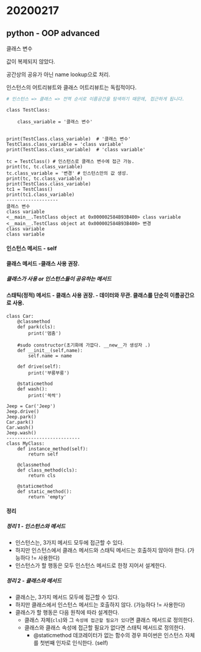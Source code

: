 # 20200217

## python - OOP advanced

클래스 변수

값이 복제되지 않았다.

공간상의 공유가 아닌 name lookup으로 처리.

인스턴스의 어트리뷰트와 클래스 어트리뷰트는 독립적이다.

```python
# 인스턴스 => 클래스 => 전역 순서로 이름공간을 탐색하기 때문에, 접근하게 됩니다.
```

```
class TestClass:

    class_variable = '클래스 변수'
    

print(TestClass.class_variable)  # '클래스 변수'
TestClass.class_variable = 'class variable'
print(TestClass.class_variable)  # 'class variable'

tc = TestClass() # 인스턴스로 클래스 변수에 접근 가능.
print(tc, tc.class_variable)  
tc.class_variable = '변경' # 인스턴스만의 값 생성.
print(tc, tc.class_variable)  
print(TestClass.class_variable)
tc1 = TestClass()
print(tc1.class_variable)
-------------------
클래스 변수
class variable
<__main__.TestClass object at 0x000002584B93B400> class variable
<__main__.TestClass object at 0x000002584B93B400> 변경
class variable
class variable
```

#### 인스턴스 메서드 - self

#### 클래스 메서드 -클래스 사용 권장.

##### 클래스가 사용 or 인스턴스들이 공유하는 메서드

#### 스태틱(정적) 메서드 - 클래스 사용 권장. - 데이터와 무관. 클래스를 단순히 이름공간으로 사용.

```
class Car:
    @classmethod
    def park(cls):
        print('멈춤')
    
    #sudo constructor(초기화에 가깝다. __new__가 생성자 .)
    def __init__(self,name):
        self.name = name
    
    def drive(self):
        print('부릉부릉')
    
    @staticmethod
    def wash():
        print('쓱싹')

Jeep = Car('Jeep')
Jeep.drive()
Jeep.park()
Car.park()
Car.wash()
Jeep.wash()
---------------------------
class MyClass:
    def instance_method(self):
        return self
    
    @classmethod
    def class_method(cls):
        return cls
    
    @staticmethod
    def static_method():
        return 'empty'
```



#### 정리

##### 정리 1 - 인스턴스와 메서드

- 인스턴스는, 3가지 메서드 모두에 접근할 수 있다.
- 하지만 인스턴스에서 클래스 메서드와 스태틱 메서드는 호출하지 않아야 한다. (가능하다 != 사용한다)
- 인스턴스가 할 행동은 모두 인스턴스 메서드로 한정 지어서 설계한다.

##### 정리 2 - 클래스와 메서드

- 클래스는, 3가지 메서드 모두에 접근할 수 있다.
- 하지만 클래스에서 인스턴스 메서드는 호출하지 않다. (가능하다 != 사용한다)
- 클래스가 할 행동은 다음 원칙에 따라 설계한다.
  - 클래스 자체(`cls`)와 그 `속성에 접근할 필요가 있다`면 클래스 메서드로 정의한다.
  - 클래스와 클래스 속성에 접근할 필요가 없다면 스태틱 메서드로 정의한다.
    - @staticmethod 데코레이터가 없는 함수의 경우 파이썬은 인스턴스 자체를 첫번째 인자로 인식한다. (self)

